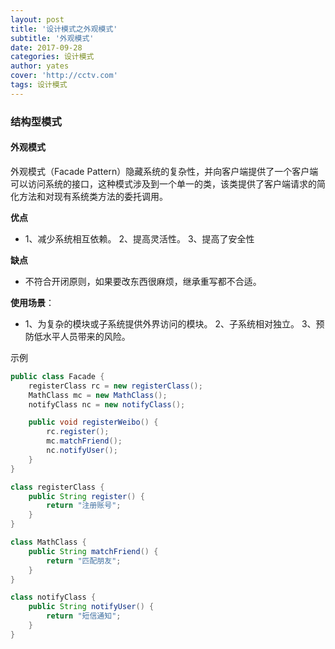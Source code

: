 ```yaml
---
layout: post
title: '设计模式之外观模式'
subtitle: '外观模式'
date: 2017-09-28
categories: 设计模式
author: yates
cover: 'http://cctv.com'
tags: 设计模式
---
```


### 结构型模式
#### 外观模式
外观模式（Facade Pattern）隐藏系统的复杂性，并向客户端提供了一个客户端可以访问系统的接口，这种模式涉及到一个单一的类，该类提供了客户端请求的简化方法和对现有系统类方法的委托调用。

**优点** 

- 1、减少系统相互依赖。 2、提高灵活性。 3、提高了安全性

**缺点**

- 不符合开闭原则，如果要改东西很麻烦，继承重写都不合适。

**使用场景**：  

- 1、为复杂的模块或子系统提供外界访问的模块。 2、子系统相对独立。 3、预防低水平人员带来的风险。


示例
```java
public class Facade {
    registerClass rc = new registerClass();
    MathClass mc = new MathClass();
    notifyClass nc = new notifyClass();

    public void registerWeibo() {
        rc.register();
        mc.matchFriend();
        nc.notifyUser();
    }
}

class registerClass {
    public String register() {
        return "注册账号";
    }
}

class MathClass {
    public String matchFriend() {
        return "匹配朋友";
    }
}

class notifyClass {
    public String notifyUser() {
        return "短信通知";
    }
}
```